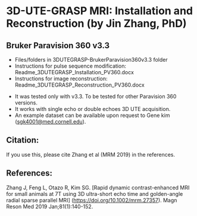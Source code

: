 # 3D-UTE-GRASP MRI: Installation and Reconstruction (by Jin Zhang, PhD)

## Bruker Paravision 360 v3.3 
* Files/folders in 3DUTEGRASP-BrukerParavision360v3.3 folder
* Instructions for pulse sequence modification:
    Readme_3DUTEGRASP_Installation_PV360.docx
* Instructions for image reconstruction:
    Readme_3DUTEGRASP_Reconstruction_PV360.docx

- It was tested only with v3.3. To be tested for other Paravision 360 versions.
- It works with single echo or double echoes 3D UTE acquisition.
- An example dataset can be available upon request to Gene kim (sgk4001@med.cornell.edu).

## Citation:
If you use this, please cite Zhang et al (MRM 2019) in the references.

## References:
Zhang J, Feng L, Otazo R, Kim SG. [Rapid dynamic contrast-enhanced MRI for small animals at 7T using 3D ultra-short echo time and golden-angle radial sparse parallel MRI] (https://doi.org/10.1002/mrm.27357). Magn Reson Med 2019 Jan;81(1):140-152. 
